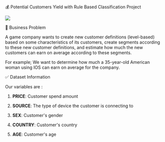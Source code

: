 :moneybag:  Potential Customers Yield with Rule Based Classification Project

![](https://analysisrocks.com/wp-content/uploads/2018/09/personas.jpg?crop)


 :file_folder:  Business Problem

A game company wants to create new customer definitions (level-based) based on some characteristics of its customers, create segments according to these new customer definitions, and estimate how much the new customers can earn on average according to these segments.

For example; We want to determine how much a 35-year-old American woman using IOS can earn on average for the company.


:white_check_mark:  Dataset Information

Our variables are :

1. **PRICE**: Customer spend amount

2. **SOURCE**: The type of device the customer is connecting to

3. **SEX**: Customer's gender

4. **COUNTRY**: Customer's country

5. **AGE**: Customer's age

